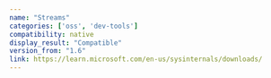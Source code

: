 ```yaml
---
name: "Streams"
categories: ['oss', 'dev-tools']
compatibility: native
display_result: "Compatible"
version_from: "1.6"
link: https://learn.microsoft.com/en-us/sysinternals/downloads/
---
```

